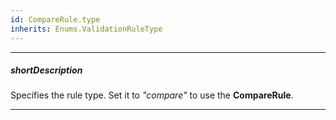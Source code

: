 ```yaml
---
id: CompareRule.type
inherits: Enums.ValidationRuleType
---
```

---
##### shortDescription
Specifies the rule type. Set it to *"compare"* to use the **CompareRule**.

---
